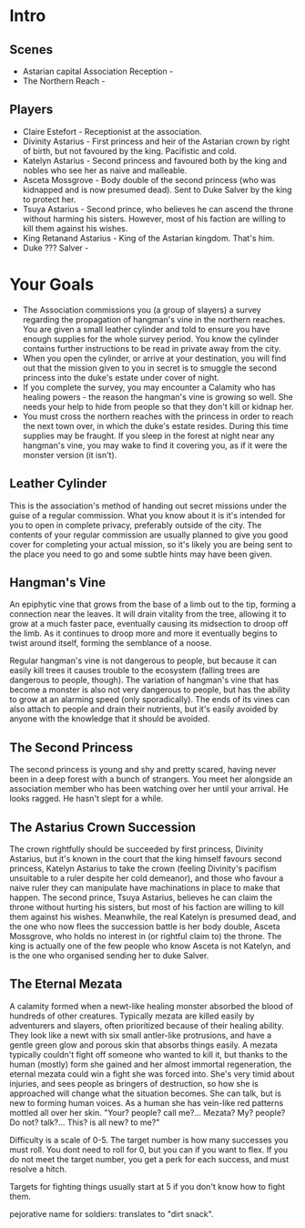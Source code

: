 # Intro
## Scenes
* Astarian capital Association Reception -
* The Northern Reach -


## Players
* Claire Estefort - Receptionist at the association.
* Divinity Astarius - First princess and heir of the Astarian crown by right of birth, but not favoured by the king. Pacifistic and cold.
* Katelyn Astarius - Second princess and favoured both by the king and nobles who see her as naive and malleable.
* Asceta Mossgrove - Body double of the second princess (who was kidnapped and is now presumed dead). Sent to Duke Salver by the king to protect her.
* Tsuya Astarius - Second prince, who believes he can ascend the throne without harming his sisters. However, most of his faction are willing to kill them against his wishes.
* King Retanand Astarius - King of the Astarian kingdom. That's him.
* Duke ??? Salver -




# Your Goals
* The Association commissions you (a group of slayers) a survey regarding the propagation of hangman's vine in the northern reaches. You are given a small leather cylinder and told to ensure you have enough supplies for the whole survey period. You know the cylinder contains further instructions to be read in private away from the city.
* When you open the cylinder, or arrive at your destination, you will find out that the mission given to you in secret is to smuggle the second princess into the duke's estate under cover of night.
* If you complete the survey, you may encounter a Calamity who has healing powers - the reason the hangman's vine is growing so well. She needs your help to hide from people so that they don't kill or kidnap her.
* You must cross the northern reaches with the princess in order to reach the next town over, in which the duke's estate resides. During this time supplies may be fraught. If you sleep in the forest at night near any hangman's vine, you may wake to find it covering you, as if it were the monster version (it isn't).



## Leather Cylinder
This is the association's method of handing out secret missions under the guise of a regular commission. What you know about it is it's intended for you to open in complete privacy, preferably outside of the city. The contents of your regular commission are usually planned to give you good cover for completing your actual mission, so it's likely you are being sent to the place you need to go and some subtle hints may have been given.

## Hangman's Vine
An epiphytic vine that grows from the base of a limb out to the tip, forming a connection near the leaves. It will drain vitality from the tree, allowing it to grow at a much faster pace, eventually causing its midsection to droop off the limb. As it continues to droop more and more it eventually begins to twist around itself, forming the semblance of a noose.

Regular hangman's vine is not dangerous to people, but because it can easily kill trees it causes trouble to the ecosystem (falling trees are dangerous to people, though). The variation of hangman's vine that has become a monster is also not very dangerous to people, but has the ability to grow at an alarming speed (only sporadically). The ends of its vines can also attach to people and drain their nutrients, but it's easily avoided by anyone with the knowledge that it should be avoided.

## The Second Princess
The second princess is young and shy and pretty scared, having never been in a deep forest with a bunch of strangers. You meet her alongside an association member who has been watching over her until your arrival. He looks ragged. He hasn't slept for a while.

## The Astarius Crown Succession
The crown rightfully should be succeeded by first princess, Divinity Astarius, but it's known in the court that the king himself favours second princess, Katelyn Astarius to take the crown (feeling Divinity's pacifism unsuitable to a ruler despite her cold demeanor), and those who favour a naive ruler they can manipulate have machinations in place to make that happen. The second prince, Tsuya Astarius, believes he can claim the throne without hurting his sisters, but most of his faction are willing to kill them against his wishes. Meanwhile, the real Katelyn is presumed dead, and the one who now flees the succession battle is her body double, Asceta Mossgrove, who holds no interest in (or rightful claim to) the throne. The king is actually one of the few people who know Asceta is not Katelyn, and is the one who organised sending her to duke Salver.

## The Eternal Mezata
A calamity formed when a newt-like healing monster absorbed the blood of hundreds of other creatures. Typically mezata are killed easily by adventurers and slayers, often prioritized because of their healing ability. They look like a newt with six small antler-like protrusions, and have a gentle green glow and porous skin that absorbs things easily. A mezata typically couldn't fight off someone who wanted to kill it, but thanks to the human (mostly) form she gained and her almost immortal regeneration, the eternal mezata could win a fight she was forced into. She's very timid about injuries, and sees people as bringers of destruction, so how she is approached will change what the situation becomes. She can talk, but is new to forming human voices. As a human she has vein-like red patterns mottled all over her skin.
"Your? people? call me?... Mezata? My? people? Do not? talk?... This? is all new? to me?"






Difficulty is a scale of 0-5.
The target number is how many successes you must roll.
You dont need to roll for 0, but you can if you want to flex.
If you do not meet the target number, you get a perk for each success, and must resolve a hitch.

Targets for fighting things usually start at 5 if you don't know how to fight them.



pejorative name for soldiers: translates to "dirt snack".


